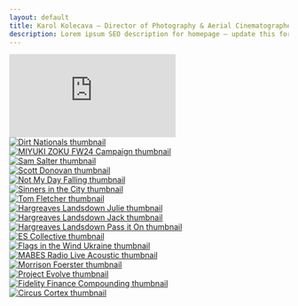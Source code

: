 ```yaml
---
layout: default
title: Karol Kolecava – Director of Photography & Aerial Cinematographer
description: Lorem ipsum SEO description for homepage – update this for best search visibility.
---
```


<div class="container mt-5 pt-5">

<div class="video-hero-container ratio ratio-16x9">
  <iframe
    src="https://www.youtube.com/embed/YOUR_VIDEO_ID?autoplay=1&mute=1&controls=0&showinfo=0&modestbranding=1&rel=0&loop=1&playlist=YOUR_VIDEO_ID"
    frameborder="0"
    allow="autoplay; fullscreen"
    class="bg-iframe"
  ></iframe>
</div>

  <div class="row g-4">
    <div class="col-md-4" project-tile>
      <a href="{{ site.baseurl }}/works/dirt-nationals/">
        <img src="https://media.giphy.com/media/xUPGcguWZHRC2HyBRS/giphy.gif" class="img-fluid grid-image" alt="Dirt Nationals thumbnail">
      </a>
    </div>
    <div class="col-md-4" project-tile>
      <a href="{{ site.baseurl }}/works/miyuki-zoku-fw24-campaign/">
        <img src="https://media.giphy.com/media/f9k1tV7HyORcngKF8v/giphy.gif" class="img-fluid grid-image" alt="MIYUKI ZOKU FW24 Campaign thumbnail">
      </a>
    </div>
    <div class="col-md-4" project-tile>
      <a href="{{ site.baseurl }}/works/sam-salter/">
        <img src="https://media.giphy.com/media/3oKIPf3C7HqqYBVcCk/giphy.gif" class="img-fluid grid-image" alt="Sam Salter thumbnail">
      </a>
    </div>
    <div class="col-md-4" project-tile>
      <a href="{{ site.baseurl }}/works/scott-donovan/">
        <img src="https://media.giphy.com/media/l0MYt5jPR6QX5pnqM/giphy.gif" class="img-fluid grid-image" alt="Scott Donovan thumbnail">
      </a>
    </div>
    <div class="col-md-4" project-tile>
      <a href="{{ site.baseurl }}/works/not-my-day-falling/">
        <img src="https://media.giphy.com/media/1d5z6P9gECV1e/giphy.gif" class="img-fluid grid-image" alt="Not My Day Falling thumbnail">
      </a>
    </div>
    <div class="col-md-4" project-tile>
      <a href="{{ site.baseurl }}/works/sinners-in-the-city/">
        <img src="https://media.giphy.com/media/xT5LMHxhOfscxPfIfm/giphy.gif" class="img-fluid grid-image" alt="Sinners in the City thumbnail">
      </a>
    </div>
    <div class="col-md-4">
      <a href="{{ site.baseurl }}/works/tom-fletcher/" project-tile>
        <img src="https://media.giphy.com/media/26n6WywJyh39n1pBu/giphy.gif" class="img-fluid grid-image" alt="Tom Fletcher thumbnail">
      </a>
    </div>
    <div class="col-md-4" project-tile>
      <a href="{{ site.baseurl }}/works/hargreaves-landsdown-julie/">
        <img src="https://media.giphy.com/media/xT8qBepJQzUjz1bOso/giphy.gif" class="img-fluid grid-image" alt="Hargreaves Landsdown Julie thumbnail">
      </a>
    </div>
    <div class="col-md-4" project-tile>
      <a href="{{ site.baseurl }}/works/hargreaves-landsdown-jack/">
        <img src="https://media.giphy.com/media/3orieV5aXgzR9LWxSo/giphy.gif" class="img-fluid grid-image" alt="Hargreaves Landsdown Jack thumbnail">
      </a>
    </div>
    <div class="col-md-4" project-tile>
      <a href="{{ site.baseurl }}/works/hargreaves-landsdown-pass-it-on/">
        <img src="https://media.giphy.com/media/xUPGcguWZHRC2HyBRS/giphy.gif" class="img-fluid grid-image" alt="Hargreaves Landsdown Pass it On thumbnail">
      </a>
    </div>
    <div class="col-md-4" project-tile>
      <a href="{{ site.baseurl }}/works/es-collective/">
        <img src="https://media.giphy.com/media/f9k1tV7HyORcngKF8v/giphy.gif" class="img-fluid grid-image" alt="ES Collective thumbnail">
      </a>
    </div>
    <div class="col-md-4" project-tile>
      <a href="{{ site.baseurl }}/works/flags-in-the-wind-ukraine/">
        <img src="https://media.giphy.com/media/3oKIPf3C7HqqYBVcCk/giphy.gif" class="img-fluid grid-image" alt="Flags in the Wind Ukraine thumbnail">
      </a>
    </div>
    <div class="col-md-4" project-tile>
      <a href="{{ site.baseurl }}/works/mabes-radio-live-acoustic/">
        <img src="https://media.giphy.com/media/l0MYt5jPR6QX5pnqM/giphy.gif" class="img-fluid grid-image" alt="MABES Radio Live Acoustic thumbnail">
      </a>
    </div>
    <div class="col-md-4" project-tile>
      <a href="{{ site.baseurl }}/works/morrison-foerster/">
        <img src="https://media.giphy.com/media/1d5z6P9gECV1e/giphy.gif" class="img-fluid grid-image" alt="Morrison Foerster thumbnail">
      </a>
    </div>
    <div class="col-md-4" project-tile>
      <a href="{{ site.baseurl }}/works/project-evolve/">
        <img src="https://media.giphy.com/media/xT5LMHxhOfscxPfIfm/giphy.gif" class="img-fluid grid-image" alt="Project Evolve thumbnail">
      </a>
    </div>
    <div class="col-md-4" project-tile>
      <a href="{{ site.baseurl }}/works/fidelity-finance-compounding/">
        <img src="https://media.giphy.com/media/26n6WywJyh39n1pBu/giphy.gif" class="img-fluid grid-image" alt="Fidelity Finance Compounding thumbnail">
      </a>
    </div>
    <div class="col-md-4" project-tile>
      <a href="{{ site.baseurl }}/works/circus-cortex/">
        <img src="https://media.giphy.com/media/xT8qBepJQzUjz1bOso/giphy.gif" class="img-fluid grid-image" alt="Circus Cortex thumbnail">
      </a>
    </div>
  </div>
</div>
